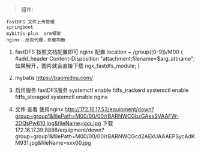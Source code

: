 
> 组件: 
```
fastDFS 文件上传管理
springboot  
mybitis-plus  orm框架
nginx  反向代理，负载均衡
```


1. fastDFS 按照文档配置即可
nginx 配置
location ~ /group([0-9])/M00 {
		#add_header Content-Disposition "attachment;filename=$arg_attname"; 如果解开，图片就会直接下载
		ngx_fastdfs_module;
	}
	
2. mybatis https://baomidou.com/

3. 启用服务 fastDFS服务
systemctl enable fdfs_trackerd
systemctl enable fdfs_storaged
systemctl enable nginx

4. 文件
查看 使用nginx
http://172.16.17.53/equipment/down?group=group1&filePath=M00/00/00/rBARNWCGbzGAesSVAAFW-2DQsPw610.jpg&fileName=xxx.jpg
下载
172.16.17.39:8888/equipment/down?group=group1&filePath=M00/00/00/rBARNWCGcd2AEkUAAAEPSycAdKM931.jpg&fileName=xxx00.jpg

